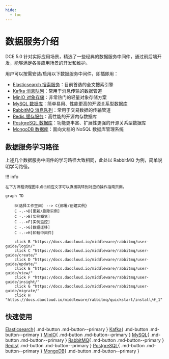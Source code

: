 ```yaml
---
hide:
  - toc
---
```


# 数据服务介绍

DCE 5.0 针对实际应用场景，精选了一些经典的数据服务中间件，通过前后端开发，能够满足各类应用场景的开发和维护。

用户可以按需安装/启用以下数据服务中间件，即插即用：

- [Elasticsearch 搜索服务](elasticsearch/intro/index.md)：目前首选的全文搜索引擎
- [Kafka 消息队列](kafka/intro/index.md)：常用于消息传输的数据管道
- [MinIO 对象存储](minio/intro/index.md)：非常热门的轻量对象存储方案
- [MySQL 数据库](mysql/intro/index.md)：简单易用、性能更高的开源关系型数据库
- [RabbitMQ 消息队列](rabbitmq/intro/index.md)：常用于交易数据的传输管道
- [Redis 缓存服务](redis/intro/index.md)：高性能的开源内存数据库
- [PostgreSQL 数据库](postgresql/intro/index.md)：功能更丰富、扩展性更强的开源关系型数据库
- [MongoDB 数据库](mongodb/intro/index.md)：面向文档的 NoSQL 数据库管理系统

## 数据服务学习路径

上述几个数据服务中间件的学习路径大致相同，此处以 RabbitMQ 为例，简单说明学习路径。

!!! info

    在下方流程流程图中点击相应文字可以直接跳转到对应的操作指南页面。

```mermaid
graph TD
    
    B(选择工作空间) --> C{部署/创建实例}
    C -.->D[更新/删除实例]
    C -.->E[实例概览]
    C -.->F[实例监控]
    C -.->G[数据迁移]
    C -.->H[卸载中间件]
    
    click B "https://docs.daocloud.io/middleware/rabbitmq/user-guide/login/"
    click C "https://docs.daocloud.io/middleware/rabbitmq/user-guide/create/"
    click D "https://docs.daocloud.io/middleware/rabbitmq/user-guide/update/"
    click E "https://docs.daocloud.io/middleware/rabbitmq/user-guide/view/"
    click F "https://docs.daocloud.io/middleware/rabbitmq/user-guide/insight/"
    click G "https://docs.daocloud.io/middleware/rabbitmq/user-guide/migrate/"
    click H "https://docs.daocloud.io/middleware/rabbitmq/quickstart/install/#_1"
```

## 快速使用

[Elasticsearch](elasticsearch/intro/index.md){ .md-button .md-button--primary }
[Kafka](kafka/intro/index.md){ .md-button .md-button--primary }
[MinIO](minio/intro/index.md){ .md-button .md-button--primary }
[MySQL](mysql/intro/index.md){ .md-button .md-button--primary }
[RabbitMQ](rabbitmq/intro/index.md){ .md-button .md-button--primary }
[Redis](redis/intro/index.md){ .md-button .md-button--primary }
[PostgreSQL](postgresql/intro/index.md){ .md-button .md-button--primary }
[MongoDB](mongodb/intro/index.md){ .md-button .md-button--primary }
